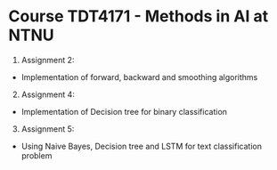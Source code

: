 # Course TDT4171 - Methods in AI at NTNU

1. Assignment 2: 
- Implementation of forward, backward and smoothing algorithms

2. Assignment 4:
- Implementation of Decision tree for binary classification 

3. Assignment 5: 
- Using Naive Bayes, Decision tree and LSTM for text classification problem
